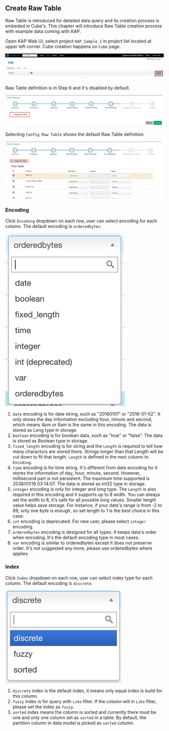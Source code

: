 ## Create Raw Table

Raw Table is introduced for detailed data query and its creation process is embeded in Cube's. This chapter will introduce Raw Table creation process with example data coming with KAP.

Open KAP Web UI, select project `KAP_Sample_1` in project list located at upper left corner. Cube creation happens on `Cube` page.

![](images/createcube_1.png)

Raw Table definition is in Step 6 and it's disabled by default. 

![](images/createrawtable_1.jpg)

Selecting `Config Raw Table` shows the default Raw Table definition.

![](images/createrawtable_2.jpg)

### Encoding

Click `Encoding` dropdown on each row, user can select encoding for each column. The default encoding is `orderedbytes`.

![](images/createrawtable_3.jpg)



1. `date` encoding is for date string, such as "20160101" or "2016-01-02". It only stores the day information excluding hour, minute and second, which means 4pm or 6am is the same in this encoding. The data is stored as Long type in storage.
2. `boolean` encoding is for boolean data, such as "true" or "false". The data is stored as Boolean type in storage.
3. `fixed_length` encoding is for string and the `Length` is required to tell how many charactors are stored there. Strings longer than that Length will be cut down to fit that length. `Length` is defined in the next column to `Encoding`.
4. `time` encoding is for time string. It's different from date encoding for it stores the information of day, hour, minute, second. However, millisecond part is not persistent. The maximum time supported is 2038/01/19 03:14:07. The data is stored as int32 type in storage.
5. `integer` encoding is only for integer and long type. The `Length` is also required in this encoding and it supports up to 8 width. You can always set the width to 8, it's safe for all possible long values. Smaller length value helps save storage. For instance,  if your data's range is from -2 to 89, only one byte is enough, so set length to 1 is the best choice in this case.
6. `int` encoding is deprecated. For new user, please select `integer` encoding.  
7. `orderedbytes` encoding is designed for all types. It keeps data's order when encoding. It's the default encoding type in most cases.
8. `var` encoding is similar to orderedbytes except it does not preserve order. It's not suggested any more, please use orderedbytes where applies.

### Index

Click `Index` dropdown on each row, user can select index type for each column. The default encoding is `discrete`.

![](images/createrawtable_4.jpg)

1. `discrete` index is the default index, it means only equal index is build for this column.
2. `fuzzy` index is for query with `Like` filter. If the column will in `Like` filter, please set the index as `fuzzy`.
3. `sorted` index means the column is sorted and currently there must be one and only one column set as `sorted` in a table. By default, the partition column in data model is picked as `sorted` column.
